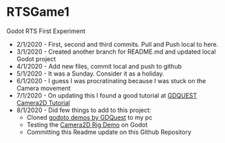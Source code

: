 # RTSGame1
Godot RTS First Experiment

- 2/1/2020 - First, second and third commits. Pull and Push local to here.
- 3/1/2020 - Created another branch for README.md and updated local Godot project
- 4/1/2020 - Add new files, commit local and push to github
- 5/1/2020 - It was a Sunday. Consider it as a holiday.
- 6/1/2020 - I guess I was procratinating because I was stuck on the Camera movement
- 7/1/2020 - On updating this I found a good tutorial at [GDQUEST Camera2D Tutorial](https://github.com/GDQuest/godot-demos/tree/master/2018/03-16-camera-2d-rig/start)
- 8/1/2020 - Did few things to add to this project:
  - Cloned [godoto demos by GDQuest](https://github.com/GDQuest/godot-demos/tree/master/2018) to my pc
  - Testing the [Camera2D Rig Demo](https://github.com/GDQuest/godot-demos/tree/master/2018/03-16-camera-2d-rig) on Godot
  - Committing this Readme update on this Github Repository
